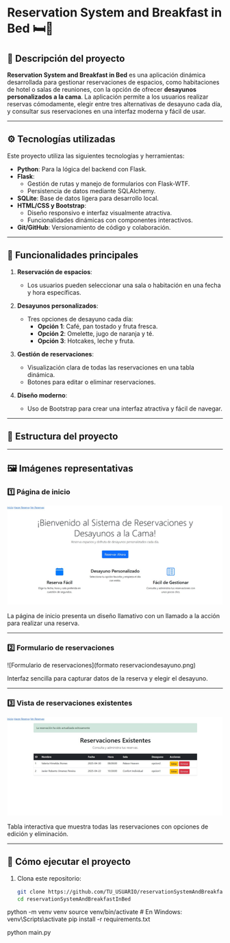 # Reservation System and Breakfast in Bed 🛏️🥐

## 📖 Descripción del proyecto

**Reservation System and Breakfast in Bed** es una aplicación dinámica desarrollada para gestionar reservaciones de espacios, como habitaciones de hotel o salas de reuniones, con la opción de ofrecer **desayunos personalizados a la cama**. La aplicación permite a los usuarios realizar reservas cómodamente, elegir entre tres alternativas de desayuno cada día, y consultar sus reservaciones en una interfaz moderna y fácil de usar.

---

## ⚙️ Tecnologías utilizadas

Este proyecto utiliza las siguientes tecnologías y herramientas:

- **Python**: Para la lógica del backend con Flask.
- **Flask**:
  - Gestión de rutas y manejo de formularios con Flask-WTF.
  - Persistencia de datos mediante SQLAlchemy.
- **SQLite**: Base de datos ligera para desarrollo local.
- **HTML/CSS y Bootstrap**:
  - Diseño responsivo e interfaz visualmente atractiva.
  - Funcionalidades dinámicas con componentes interactivos.
- **Git/GitHub**: Versionamiento de código y colaboración.

---

## 🎨 Funcionalidades principales

1. **Reservación de espacios**:
   - Los usuarios pueden seleccionar una sala o habitación en una fecha y hora específicas.
   
2. **Desayunos personalizados**:
   - Tres opciones de desayuno cada día:
     - **Opción 1**: Café, pan tostado y fruta fresca.
     - **Opción 2**: Omelette, jugo de naranja y té.
     - **Opción 3**: Hotcakes, leche y fruta.

3. **Gestión de reservaciones**:
   - Visualización clara de todas las reservaciones en una tabla dinámica.
   - Botones para editar o eliminar reservaciones.

4. **Diseño moderno**:
   - Uso de Bootstrap para crear una interfaz atractiva y fácil de navegar.

---

## 📂 Estructura del proyecto


---

## 🖼️ Imágenes representativas

### **1️⃣ Página de inicio**
![Inicio de la app](InicioNavegadorReservacionesydesayunos.png.jpg)

La página de inicio presenta un diseño llamativo con un llamado a la acción para realizar una reserva.

---

### **2️⃣ Formulario de reservaciones**
![Formulario de reservaciones](formato reservaciondesayuno.png)

Interfaz sencilla para capturar datos de la reserva y elegir el desayuno.

---

### **3️⃣ Vista de reservaciones existentes**
![Vista de reservaciones](reservacionesexistentes.jpg)

Tabla interactiva que muestra todas las reservaciones con opciones de edición y eliminación.

---

## 🚀 Cómo ejecutar el proyecto

1. Clona este repositorio:
   ```bash
   git clone https://github.com/TU_USUARIO/reservationSystemAndBreakfastInBed.git
   cd reservationSystemAndBreakfastInBed

python -m venv venv
source venv/bin/activate  # En Windows: venv\Scripts\activate
pip install -r requirements.txt


python main.py
